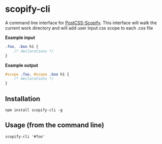 # scopify-cli

A command line interface for [PostCSS-Scopify].
This interface will walk the current work directory and will add user input css scope to each .css file

[PostCSS]: https://github.com/postcss/postcss
[PostCSS-Scopify]: https://github.com/pazams/postcss-scopify

__Example input__

```css
.foo, .boo h1 {
    /* declarations */
}
```
__Example output__

```css
#scope .foo, #scope .boo h1 {
    /* declarations */
}
```

## Installation

```
npm install scopify-cli -g
```

## Usage (from the command line)

```
scopify-cli '#foo'
```
